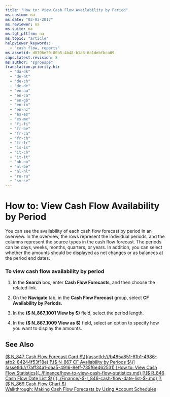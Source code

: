 ```yaml
---
title: "How to: View Cash Flow Availability by Period"
ms.custom: na
ms.date: "03-03-2017"
ms.reviewer: na
ms.suite: na
ms.tgt_pltfrm: na
ms.topic: "article"
helpviewer_keywords: 
  - "cash flow, reports"
ms.assetid: d0796e50-80a5-4b48-b1a3-6a1debfbca89
caps.latest.revision: 8
ms.author: "sgroespe"
translation.priority.ht: 
  - "da-dk"
  - "de-at"
  - "de-ch"
  - "de-de"
  - "en-au"
  - "en-ca"
  - "en-gb"
  - "en-in"
  - "en-nz"
  - "es-es"
  - "es-mx"
  - "fi-fi"
  - "fr-be"
  - "fr-ca"
  - "fr-ch"
  - "fr-fr"
  - "is-is"
  - "it-ch"
  - "it-it"
  - "nb-no"
  - "nl-be"
  - "nl-nl"
  - "ru-ru"
  - "sv-se"
---
```

# How to: View Cash Flow Availability by Period
You can see the availability of each cash flow forecast by period in an overview. In the overview, the rows represent the individual periods, and the columns represent the source types in the cash flow forecast. The periods can be days, weeks, months, quarters, or years. In addition, you can select whether the amounts should be displayed as net changes or as balances at the period end dates.  
  
### To view cash flow availability by period  
  
1.  In the **Search** box, enter **Cash Flow Forecasts**, and then choose the related link.  
  
2.  On the **Navigate** tab, in the **Cash Flow Forecast** group, select **CF Availability by Periods**.  
  
3.  In the **\($ N\_867\_1001 View by $\)** field, select the period length.  
  
4.  In the **\($ N\_867\_1009 View as $\)** field, select an option to specify how you want to display the amounts.  
  
## See Also  
 [\($ N\_847 Cash Flow Forecast Card $\)](assetId:///b485a851-81b1-4986-afb2-84244f53f18e)   
 [\($ N\_867 CF Availability by Periods $\)](assetId:///7aff34a1-daa5-4916-8eff-735f6e462531)   
 [How to: View Cash Flow Statistics](../Finance/how-to-view-cash-flow-statistics.md)   
 [\($ R\_846 Cash Flow Date List $\)](../Finance/-$-r_846-cash-flow-date-list-$-.md)   
 [\($ N\_869 Cash Flow Chart $\)](assetId:///68b122ba-3052-482c-b53c-89b0fbd7ae3a)   
 [Walkthrough: Making Cash Flow Forecasts by Using Account Schedules](../Finance/walkthrough-making-cash-flow-forecasts-by-using-account-schedules.md)